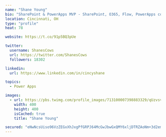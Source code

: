 ```yaml
---
name: "Shane Young"
bio: "SharePoint & PowerApps MVP - SharePoint, O365, Flow, PowerApps consulting? @PowerApps911 | Pure Snark? You found it."
location: Cincinnati, OH
type: "profile"
heat: 78

website: https://t.co/91p5BQ3pUe

twitter:
  username: ShanesCows
  url: https://twitter.com/ShanesCows
  followers: 18302

linkedin:
  url: https://www.linkedin.com/in/cincyshane

topics:
  - Power Apps

images:
  - url: https://pbs.twimg.com/profile_images/713100007398883329/qUzvsvQ3_400x400.jpg
    width: 400
    height: 400
    isCached: true
    title: "Shane Young"

secured: "eNwNcsUiso96VzZEGxXhJxgPfGRPJ64McGwJbwGxQMY6xljDTRZAoNm+3d2emE2DOnRx86hoKSEFiMBqaCmf1KOXmaSXZuG9aEvkhywc9iBKu8IhkMmw3ywF6FzKCpXH4hEqdn0RLG9lipdUaK+99YvN6Tbf5NCglnL/ci4enPgteJHAGJxqg3elKNJKhbHAY3mjav6x7eKTATyUwJljgfEQti+o9+/m9q2lTuAO1gjU24oblb/5WaT4MRm7DTbfsK7hXDaujWTFSC1+S1GWIx4KJYyXusOzmJrWpEvrDEpkJGmVsMy1aMoYjI/wzoXBPRV4CDJW/lgHNnJWnEJtO1BVqYsiinpzO0fB/d95W3aJA9EjHgyU4bQD3d/A07COIIOjc3tvwgZ3UvrdGfM07dSYC0w1DaxFrD08pWZVhmE=;dPZX6h/o/n1Pr0L1tyXT6g=="
---
```


